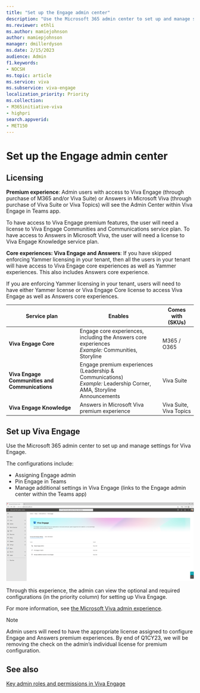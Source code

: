 ```yaml
---
title: "Set up the Engage admin center"
description: "Use the Microsoft 365 admin center to set up and manage settings for your organization and employees in Viva Engage."
ms.reviewer: ethli
ms.author: mamiejohnson
author: mamiepjohnson
manager: dmillerdyson
ms.date: 2/15/2023
audience: Admin
f1.keywords:
- NOCSH
ms.topic: article
ms.service: viva
ms.subservice: viva-engage
localization_priority: Priority
ms.collection:  
- M365initiative-viva
- highpri
search.appverid:
- MET150
---
```


# Set up the Engage admin center

## Licensing

**Premium experience**: Admin users with access to Viva Engage (through purchase of M365 and/or Viva Suite) or Answers in Microsoft Viva (through purchase of Viva Suite or Viva Topics) will see the Admin Center within Viva Engage in Teams app.

To have access to Viva Engage premium features, the user will need a license to Viva Engage Communities and Communications service plan. To have access to Answers in Microsoft Viva, the user will need a license to Viva Engage Knowledge service plan.

**Core experiences: Viva Engage and Answers**: If you have skipped enforcing Yammer licensing in your tenant, then all the users in your tenant will have access to Viva Engage core experiences as well as Yammer experiences. This also includes Answers core experience.  

If you are enforcing Yammer licensing in your tenant, users will need to have either Yammer license or Viva Engage Core license to access Viva Engage as well as Answers core experiences.

|Service plan |Enables |Comes with (SKUs)|
|-------------------|---------|-------|
|**Viva Engage Core**|Engage core experiences, including the Answers core experiences  <br> *Example:* Communities, Storyline |M365 / O365|
|**Viva Engage Communities and Communications**|Engage premium experiences (Leadership & Communications) <br> *Example:* Leadership Corner, AMA, Storyline Announcements |Viva Suite|
|**Viva Engage Knowledge**|Answers in Microsoft Viva premium experience |Viva Suite, Viva Topics|

## Set up Viva Engage
Use the Microsoft 365 admin center to set up and manage settings for Viva Engage.  

The configurations include:  
- Assigning Engage admin 
- Pin Engage in Teams  
- Manage additional settings in Viva Engage (links to the Engage admin center within the Teams app)

![Image of the Microsoft 365 admin center](/viva/media/engage/admin/m365-ac-ve.jpg)

Through this experience, the admin can view the optional and required configurations (in the priority column) for setting up Viva Engage.  

For more information, see [the Microsoft Viva admin experience](/viva/new-microsoft-viva-admin-experience).

>[!NOTE]
> Admin users will need to have the appropriate license assigned to configure Engage and Answers premium experiences. By end of Q1CY23, we will be removing the check on the admin’s individual license for premium configuration.

## See also

[Key admin roles and permissions in Viva Engage](/viva/engage/eac-key-admin-roles-permissions)

